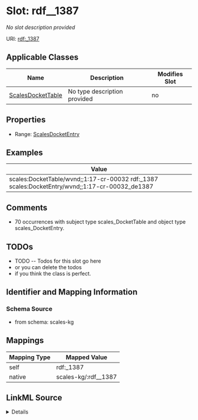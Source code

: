 

# Slot: rdf__1387


_No slot description provided_





URI: [rdf:_1387](http://www.w3.org/1999/02/22-rdf-syntax-ns#_1387)



<!-- no inheritance hierarchy -->





## Applicable Classes

| Name | Description | Modifies Slot |
| --- | --- | --- |
| [ScalesDocketTable](../classes/ScalesDocketTable.md) | No type description provided |  no  |







## Properties

* Range: [ScalesDocketEntry](../classes/ScalesDocketEntry.md)






## Examples

| Value |
| --- |
| scales:DocketTable/wvnd;;1:17-cr-00032 rdf:_1387 scales:DocketEntry/wvnd;;1:17-cr-00032_de1387 |

## Comments

* 70 occurrences with subject type scales_DocketTable and object type scales_DocketEntry.

## TODOs

* TODO -- Todos for this slot go here
* or you can delete the todos
* if you think the class is perfect.

## Identifier and Mapping Information







### Schema Source


* from schema: scales-kg




## Mappings

| Mapping Type | Mapped Value |
| ---  | ---  |
| self | rdf:_1387 |
| native | scales-kg/:rdf__1387 |




## LinkML Source

<details>
```yaml
name: rdf__1387
description: No slot description provided
todos:
- TODO -- Todos for this slot go here
- or you can delete the todos
- if you think the class is perfect.
comments:
- 70 occurrences with subject type scales_DocketTable and object type scales_DocketEntry.
examples:
- value: scales:DocketTable/wvnd;;1:17-cr-00032 rdf:_1387 scales:DocketEntry/wvnd;;1:17-cr-00032_de1387
from_schema: scales-kg
rank: 1000
slot_uri: rdf:_1387
alias: rdf__1387
domain_of:
- scales_DocketTable
range: scales_DocketEntry

```
</details>